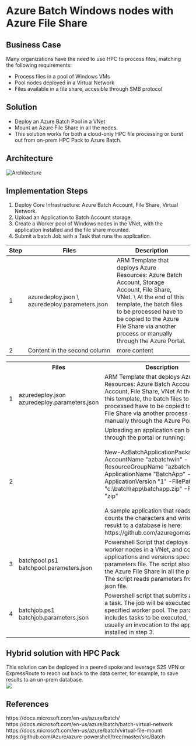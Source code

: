 # Azure Batch Windows nodes with Azure File Share
## Business Case
Many organizations have the need to use HPC to process files, matching the following requirements:
* Process files in a pool of Windows VMs
* Pool nodes deployed in a Virtual Network
* Files available in a file share, accesible through SMB protocol
## Solution
* Deploy an Azure Batch Pool in a VNet
* Mount an Azure File Share in all the nodes.
* This solution works for both a cloud-only HPC file processing or burst out from on-prem HPC Pack to Azure Batch.
## Architecture
![Architecture](https://storagegomez.blob.core.windows.net/public/images/azbatchwin.png)
## Implementation Steps
1. Deploy Core Infrastructure: Azure Batch Account, File Share, Virtual Network.
2. Upload an Application to Batch Account storage.
3. Create a Worker pool of Windows nodes in the VNet, with the application installed and the file share mounted.
4. Submit a batch Job with a Task that runs the application.

Step | Files | Description 
------------ | ------------- | -------------
1 | azuredeploy.json \ azuredeploy.parameters.json| ARM Template that deploys Azure Resources: Azure Batch Account, Storage Account, File Share, VNet. \ At the end of this template, the batch files to be processed have to be copied to the Azure File Share via another process or manually through the Azure Portal.
2 | Content in the second column | more content

<table>
<tr>
<th></th>
<th>Files</th>
<th>Description</th>
</tr>
<tr>
<td>1</td><td>azuredeploy.json<br/>azuredeploy.parameters.json</td><td>ARM Template that deploys Azure Resources: Azure Batch Account, Storage Account, File Share, VNet
At the end of this template, the batch files to be processed have to be copied to the Azure File Share via another process or manually through the Azure Portal.</td>
</tr>
<tr>
<td>2</td><td></td><td>Uploading an application can be done through the portal or running:<br/><br/>
New-AzBatchApplicationPackage -AccountName "azbatchwin" -ResourceGroupName "azbatchwin-rg" -ApplicationName "BatchApp" -ApplicationVersion "1" -FilePath "c:\batch\app\batchapp.zip" -Format "zip"
<br/><br/>
A sample application that reads a file, counts the characters and writes the resukt to a database is here: <br/>
https://github.com/azuregomez/batchapp
</td>
</tr>
<tr>
<td>3</td><td>batchpool.ps1<br/>batchpool.parameters.json</td><td>Powershell Script that deploys a pool of worker nodes in a VNet, and copies applications and versions specified in the parameters file. The script also mounts the Azure File Share in all the pool nodes. The script reads parameters from the json file.</td>
</tr>
<tr>
<td>4</td><td>batchjob.ps1<br/>batchjob.parameters.json</td><td>Powershell script that submits a job with a task. The job will be executed in the specified worker pool. The parameter file includes tasks to be executed, which is usually an invocation to the application installed in step 3.</td>
</tr>
</table>
<h2>Hybrid solution with HPC Pack</h2>
This solution can be deployed in a peered spoke and leverage S2S VPN or ExpressRoute to reach out back to the data center, for example, to save results to an un-prem database.<br/>
<img src="https://storagegomez.blob.core.windows.net/public/images/hybrid.png"/>
<h2>References</h2>
https://docs.microsoft.com/en-us/azure/batch/
https://docs.microsoft.com/en-us/azure/batch/batch-virtual-network
https://docs.microsoft.com/en-us/azure/batch/virtual-file-mount
https://github.com/Azure/azure-powershell/tree/master/src/Batch
